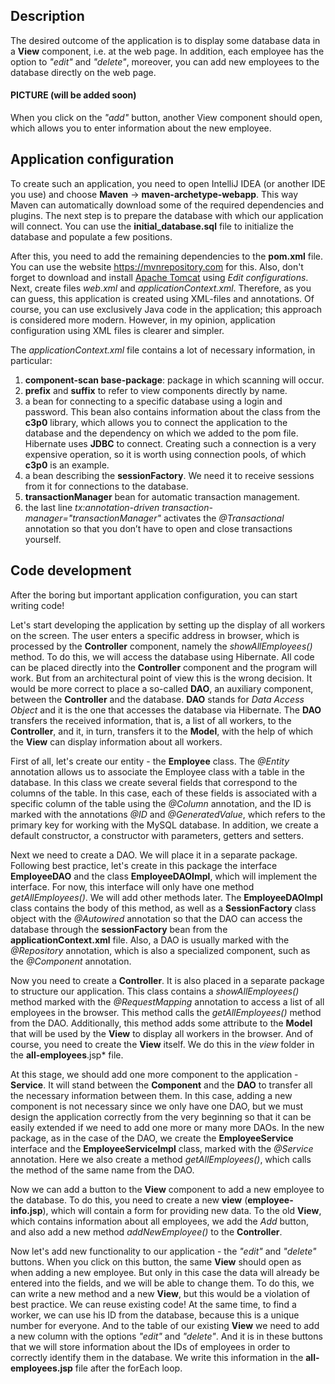 ## Description

The desired outcome of the application is to display some database data in a **View** component, i.e. at the web page. In addition, each employee has the option to *"edit"* and *"delete"*, moreover, you can add new employees to the database directly on the web page.

#### PICTURE (will be added soon)

When you click on the *"add"* button, another View component should open, which allows you to enter information about the new employee.

## Application configuration

To create such an application, you need to open IntelliJ IDEA (or another IDE you use) and choose **Maven** -> **maven-archetype-webapp**. This way Maven can automatically download some of the required dependencies and plugins. The next step is to prepare the database with which our application will connect. You can use the **initial_database.sql** file to initialize the database and populate a few positions.

After this, you need to add the remaining dependencies to the **pom.xml** file. You can use the website https://mvnrepository.com for this. Also, don't forget to download and install [Apache Tomcat](https://tomcat.apache.org/download-90.cgi) using *Edit configurations*. Next, create files *web.xml* and *applicationContext.xml*. Therefore, as you can guess, this application is created using XML-files and annotations. Of course, you can use exclusively Java code in the application; this approach is considered more modern. However, in my opinion, application configuration using XML files is clearer and simpler.

The *applicationContext.xml* file contains a lot of necessary information, in particular:

1) **component-scan base-package**: package in which scanning will occur.
2) **prefix** and **suffix** to refer to view components directly by name.
3) a bean for connecting to a specific database using a login and password. This bean also contains information about the class from the **c3p0** library, which allows you to connect the application to the database and the dependency on which we added to the pom file. Hibernate uses **JDBC** to connect. Creating such a connection is a very expensive operation, so it is worth using connection pools, of which **c3p0** is an example.
4) a bean describing the **sessionFactory**. We need it to receive sessions from it for connections to the database.
5) **transactionManager** bean for automatic transaction management.
6) the last line *tx:annotation-driven transaction-manager="transactionManager"* activates the *@Transactional* annotation so that you don’t have to open and close transactions yourself.

## Code development

After the boring but important application configuration, you can start writing code!

Let's start developing the application by setting up the display of all workers on the screen. The user enters a specific address in browser, which is processed by the **Controller** component, namely the *showAllEmployees()* method. To do this, we will access the database using Hibernate. All code can be placed directly into the **Controller** component and the program will work. But from an architectural point of view this is the wrong decision. It would be more correct to place a so-called **DAO**, an auxiliary component, between the **Controller** and the database. **DAO** stands for *Data Access Object* and it is the one that accesses the database via Hibernate. The **DAO** transfers the received information, that is, a list of all workers, to the **Controller**, and it, in turn, transfers it to the **Model**, with the help of which the **View** can display information about all workers.

First of all, let's create our entity - the **Employee** class. The *@Entity* annotation allows us to associate the Employee class with a table in the database. In this class we create several fields that correspond to the columns of the table. In this case, each of these fields is associated with a specific column of the table using the *@Column* annotation, and the ID is marked with the annotations *@ID* and *@GeneratedValue*, which refers to the primary key for working with the MySQL database. In addition, we create a default constructor, a constructor with parameters, getters and setters.

Next we need to create a DAO. We will place it in a separate package. Following best practice, let's create in this package the interface **EmployeeDAO** and the class **EmployeeDAOImpl**, which will implement the interface. For now, this interface will only have one method *getAllEmployees()*. We will add other methods later. The **EmployeeDAOImpl** class contains the body of this method, as well as a **SessionFactory** class object with the *@Autowired* annotation so that the DAO can access the database through the **sessionFactory** bean from the **applicationContext.xml** file. Also, a DAO is usually marked with the *@Repository* annotation, which is also a specialized component, such as the *@Component* annotation.

Now you need to create a **Controller**. It is also placed in a separate package to structure our application. This class contains a *showAllEmployees()* method marked with the *@RequestMapping* annotation to access a list of all employees in the browser. This method calls the *getAllEmployees()* method from the DAO. Additionally, this method adds some attribute to the **Model** that will be used by the **View** to display all workers in the browser. And of course, you need to create the **View** itself. We do this in the *view* folder in the **all-employees**.jsp* file.

At this stage, we should add one more component to the application - **Service**. It will stand between the **Component** and the **DAO** to transfer all the necessary information between them. In this case, adding a new component is not necessary since we only have one DAO, but we must design the application correctly from the very beginning so that it can be easily extended if we need to add one more or many more DAOs. In the new package, as in the case of the DAO, we create the **EmployeeService** interface and the **EmployeeServiceImpl** class, marked with the *@Service* annotation. Here we also create a method *getAllEmployees()*, which calls the method of the same name from the DAO.

Now we can add a button to the **View** component to add a new employee to the database. To do this, you need to create a new **view** (**employee-info.jsp**), which will contain a form for providing new data. To the old **View**, which contains information about all employees, we add the *Add* button, and also add a new method *addNewEmployee()* to the **Controller**.

Now let's add new functionality to our application - the *"edit"* and *"delete"* buttons. When you click on this button, the same **View** should open as when adding a new employee. But only in this case the data will already be entered into the fields, and we will be able to change them. To do this, we can write a new method and a new **View**, but this would be a violation of best practice. We can reuse existing code! At the same time, to find a worker, we can use his ID from the database, because this is a unique number for everyone. And to the table of our existing **View** we need to add a new column with the options *"edit"* and *"delete"*. And it is in these buttons that we will store information about the IDs of employees in order to correctly identify them in the database. We write this information in the **all-employees.jsp** file after the forEach loop.
